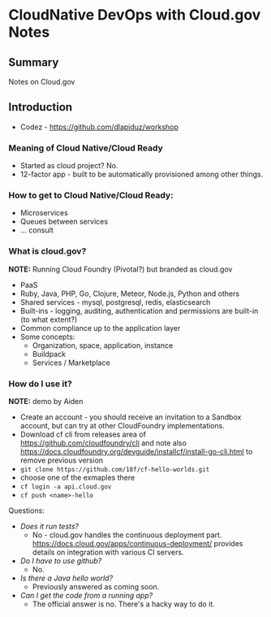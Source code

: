 # CloudNative DevOps with Cloud.gov Notes

## Summary

Notes on Cloud.gov

## Introduction

* Codez - https://github.com/dlapiduz/workshop

### Meaning of Cloud Native/Cloud Ready

* Started as cloud project?   No.
* 12-factor app - built to be automatically provisioned among other things.

### How to get to Cloud Native/Cloud Ready:

* Microservices
* Queues between services
* ... consult 

### What is cloud.gov?

__NOTE:__ Running Cloud Foundry (Pivotal?) but branded as cloud.gov

* PaaS
* Ruby, Java, PHP, Go, Clojure, Meteor, Node.js, Python and others
* Shared services - mysql, postgresql, redis, elasticsearch
* Built-ins - logging, auditing, authentication and permissions are built-in (to what extent?)
* Common compliance up to the application layer
* Some concepts:
  - Organization, space, application, instance
  - Buildpack
  - Services / Marketplace

### How do I use it?

__NOTE:__ demo by Aiden

* Create an account - you should receive an invitation to a Sandbox account, but can try at other CloudFoundry implementations.
* Download cf cli from releases area of https://github.com/cloudfoundry/cli and note also https://docs.cloudfoundry.org/devguide/installcf/install-go-cli.html to remove previous version
* `git clone https://github.com/18f/cf-hello-worlds.git`
* choose one of the exmaples there
* `cf login -a api.cloud.gov`
* `cf push <name>-hello`

Questions:

* _Does it run tests?_
  - No - cloud.gov handles the continuous deployment part.   https://docs.cloud.gov/apps/continuous-deployment/ provides details on integration with various CI servers.
* _Do I have to use github?_   
  - No.
* _Is there a Java hello world?_
  - Previously answered as coming soon.
* _Can I get the code from a running app?_
  - The official answer is no.   There's a hacky way to do it.
